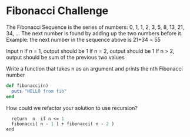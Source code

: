# Fibonacci Challenge

The Fibonacci Sequence is the series of numbers:
0, 1, 1, 2, 3, 5, 8, 13, 21, 34, ...
The next number is found by adding up the two numbers before it.
Example: the next number in the sequence above is 21+34 = 55

Input n
If n = 1, output should be 1
If n = 2, output should be 1
If n > 2, output should be sum of the previous two values

Write a function that takes n as an argument and prints the nth Fibonacci number

```ruby
def fibonacci(n)
  puts "HELLO from fib"
end
```

How could we refactor your solution to use recursion?

```def fibonacci( n )
  return  n  if n <= 1 
  fibonacci( n - 1 ) + fibonacci( n - 2 )
end
```
